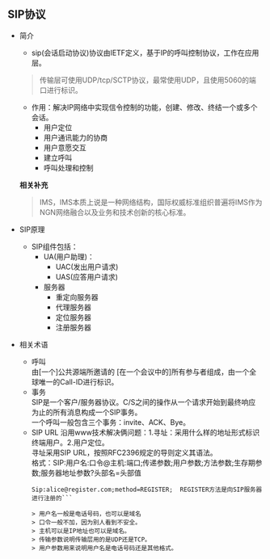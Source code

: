 ## SIP协议 ##
- 简介
  - sip(会话启动协议)协议由IETF定义，基于IP的呼叫控制协议，工作在应用层。
  > 传输层可使用UDP/tcp/SCTP协议，最常使用UDP，且使用5060的端口进行标识。

  - 作用：解决IP网络中实现信令控制的功能，创建、修改、终结一个或多个会话。
    - 用户定位
    - 用户通讯能力的协商
    - 用户意愿交互
    - 建立呼叫
    - 呼叫处理和控制
   
  **相关补充**
  > IMS，IMS本质上说是一种网络结构，国际权威标准组织普遍将IMS作为NGN网络融合以及业务和技术创新的核心标准。

- SIP原理
  - SIP组件包括：
    - UA(用户助理)：
      - UAC(发出用户请求)
      - UAS(应答用户请求)
    - 服务器
      - 重定向服务器
      - 代理服务器
      - 定位服务器
      - 注册服务器
- 相关术语
  - 呼叫  
    由[一个]公共源端所邀请的 [在一个会议中的]所有参与者组成，由一个全球唯一的Call-ID进行标识。
  - 事务  
    SIP是一个客户/服务器协议。C/S之间的操作从一个请求开始到最终响应为止的所有消息构成一个SIP事务。  
    一个呼叫一般包含三个事务：invite、ACK、Bye。
  - SIP URL
    沿用www技术解决俩问题：1.寻址：采用什么样的地址形式标识终端用户。2.用户定位。  
    寻址采用SIP URL，按照RFC2396规定的导则定义其语法。     
    格式：SIP:用户名:口令@主机:端口;传递参数;用户参数;方法参数;生存期参数;服务器地址参数?头部名=头部值  
      ```例如：Sip:55502200@127.0.0.1:5060;User=phone  
      Sip:alice@register.com;method=REGISTER;  REGISTER方法是向SIP服务器进行注册的```  

      > 用户名一般是电话号码，也可以是域名  
      > 口令一般不加，因为别人看到不安全。  
      > 主机可以是IP地址也可以是域名。  
      > 传输参数说明传输层用的是UDP还是TCP。  
      > 用户参数用来说明用户名是电话号码还是其他格式。

  
  
           


